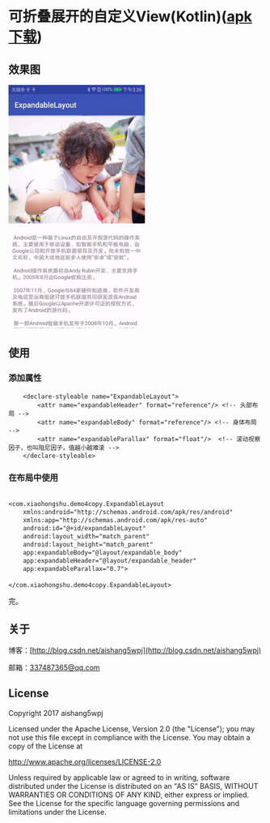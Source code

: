 
# 可折叠展开的自定义View(Kotlin)([apk下载](https://raw.githubusercontent.com/wiki/aishang5wpj/ExpandableLayout/app/app-release.apk))

## 效果图

<img src='app/screenshot/01.gif' height='480px'/>

## 使用

### 添加属性

```
    <declare-styleable name="ExpandableLayout">
        <attr name="expandableHeader" format="reference"/> <!-- 头部布局 -->
        <attr name="expandableBody" format="reference"/> <!-- 身体布局 -->
        <attr name="expandableParallax" format="float"/>  <!-- 滚动视察因子，也叫阻尼因子，值越小越难滚 -->
    </declare-styleable>
```

### 在布局中使用 

```

<com.xiaohongshu.demo4copy.ExpandableLayout
    xmlns:android="http://schemas.android.com/apk/res/android"
    xmlns:app="http://schemas.android.com/apk/res-auto"
    android:id="@+id/expandableLayout"
    android:layout_width="match_parent"
    android:layout_height="match_parent"
    app:expandableBody="@layout/expandable_body"
    app:expandableHeader="@layout/expandable_header"
    app:expandableParallax="0.7">

</com.xiaohongshu.demo4copy.ExpandableLayout>
```

完。

关于
--

博客：[http://blog.csdn.net/aishang5wpj](http://blog.csdn.net/aishang5wpj)

邮箱：337487365@qq.com

License
--
Copyright 2017 aishang5wpj

Licensed under the Apache License, Version 2.0 (the "License"); you may not use this file except in compliance with the License. You may obtain a copy of the License at

http://www.apache.org/licenses/LICENSE-2.0

Unless required by applicable law or agreed to in writing, software distributed under the License is distributed on an "AS IS" BASIS, WITHOUT WARRANTIES OR CONDITIONS OF ANY KIND, either express or implied. See the License for the specific language governing permissions and limitations under the License.
